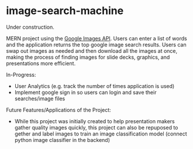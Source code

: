 # image-search-machine

Under construction.

MERN project using the [Google Images API](https://serpapi.com/images-results). Users can enter a list of words and the application returns the top google image search results. Users can swap out images as needed and then download all the images at once, making the process of finding images for slide decks, graphics, and presentations more efficient.

In-Progress:
- User Analytics (e.g. track the number of times application is used)
- Implement google sign in so users can login and save their searches/image files

Future Features/Applications of the Project:
- While this project was initially created to help presentation makers gather quality images quickly, this project can also be repuposed to gether and label images to train an image classification model (connect python image classifier in the backend)
